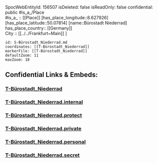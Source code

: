﻿---
location: [50.07814,8.627926] 
type: Station 
mapzoom: [8,18] 
mapmarker: tram 
tags:
- geo/station/tram
---
SpocWebEntityId: 156507
isDeleted: false
isReadOnly: false
confidential: public
#is_a_/Place  
#is_a_ :: [[Place]] 
[has_place_longitude::8.627926] 
[has_place_latitude::50.07814] 
[name::Bürostadt Niederrad] 
has_place_country:: [[Germany]]  
City :: [[../../Frankfurt~Main]] ] 


```leaflet
id: S-Bürostadt_Niederrad.md
coordinates: [[T-Bürostadt_Niederrad]] 
markerFile: [[T-Bürostadt_Niederrad]] 
defaultZoom: 11 
maxZoom: 18
```


## Confidential Links & Embeds: 

### [T-Bürostadt_Niederrad](/_public/Earth/Continent/Europe/Europe~Central/Germany/Germany~West/Hessen/counties~Hessen/Frankfurt~Main/Stations-FFM~T/T-Bürostadt_Niederrad.md) 

### [T-Bürostadt_Niederrad.internal](/_internal/Earth/Continent/Europe/Europe~Central/Germany/Germany~West/Hessen/counties~Hessen/Frankfurt~Main/Stations-FFM~T/T-Bürostadt_Niederrad.internal.md) 

### [T-Bürostadt_Niederrad.protect](/_protect/Earth/Continent/Europe/Europe~Central/Germany/Germany~West/Hessen/counties~Hessen/Frankfurt~Main/Stations-FFM~T/T-Bürostadt_Niederrad.protect.md) 

### [T-Bürostadt_Niederrad.private](/_private/Earth/Continent/Europe/Europe~Central/Germany/Germany~West/Hessen/counties~Hessen/Frankfurt~Main/Stations-FFM~T/T-Bürostadt_Niederrad.private.md) 

### [T-Bürostadt_Niederrad.personal](/_personal/Earth/Continent/Europe/Europe~Central/Germany/Germany~West/Hessen/counties~Hessen/Frankfurt~Main/Stations-FFM~T/T-Bürostadt_Niederrad.personal.md) 

### [T-Bürostadt_Niederrad.secret](/_secret/Earth/Continent/Europe/Europe~Central/Germany/Germany~West/Hessen/counties~Hessen/Frankfurt~Main/Stations-FFM~T/T-Bürostadt_Niederrad.secret.md) 
